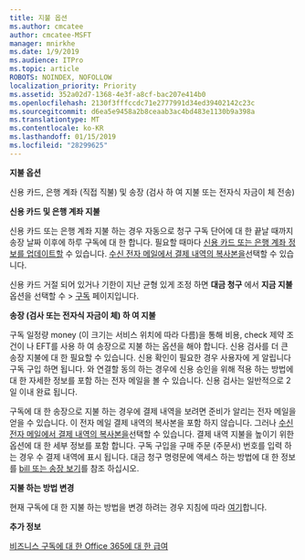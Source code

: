 ```yaml
---
title: 지불 옵션
ms.author: cmcatee
author: cmcatee-MSFT
manager: mnirkhe
ms.date: 1/9/2019
ms.audience: ITPro
ms.topic: article
ROBOTS: NOINDEX, NOFOLLOW
localization_priority: Priority
ms.assetid: 352a02d7-1368-4e3f-a8cf-bac207e414b0
ms.openlocfilehash: 2130f3fffccdc71e2777991d34ed39402142c23c
ms.sourcegitcommit: d6ea5e9458a2b8ceaab3ac4bd483e1130b9a398a
ms.translationtype: MT
ms.contentlocale: ko-KR
ms.lasthandoff: 01/15/2019
ms.locfileid: "28299625"
---
```

 **지불 옵션**
  
신용 카드, 은행 계좌 (직접 직불) 및 송장 (검사 하 여 지불 또는 전자식 자금이 체 전송)
  
 **신용 카드 및 은행 계좌 지불**
  
신용 카드 또는 은행 계좌 지불 하는 경우 자동으로 청구 구독 단어에 대 한 끝날 때까지 송장 날짜 이후에 하루 구독에 대 한 합니다. 필요할 때마다 [신용 카드 또는 은행 계좌 정보를 업데이트할](https://docs.microsoft.com/en-us/office365/admin/subscriptions-and-billing/add-update-or-remove-credit-card-or-bank-account?view=o365-worldwide) 수 있습니다. [수신 전자 메일에서 결제 내역의 복사본을](https://docs.microsoft.com/en-us/office365/admin/subscriptions-and-billing/pay-for-your-subscription?view=o365-worldwide#receive-a-copy-of-your-billing-statement-in-email)선택할 수 있습니다.
  
신용 카드 거절 되어 있거나 기한이 지난 균형 있게 조정 하면 **대금 청구** 에서 **지금 지불** 옵션을 선택할 수 \> [구독](https://portal.office.com/adminportal/home#/subscriptions) 페이지입니다. 
  
 **송장 (검사 또는 전자식 자금이 체) 하 여 지불**
  
구독 일정량 money (이 크기는 서비스 위치에 따라 다름)을 통해 비용, check 제약 조건이 나 EFT를 사용 하 여 송장으로 지불 하는 옵션을 해야 합니다. 신용 검사를 더 큰 송장 지불에 대 한 필요할 수 있습니다. 신용 확인이 필요한 경우 사용자에 게 알립니다 구독 구입 하면 됩니다. 와 연결할 동의 하는 경우에 신용 승인을 위해 적용 하는 방법에 대 한 자세한 정보를 포함 하는 전자 메일을 볼 수 있습니다. 신용 검사는 일반적으로 2 일 이내 완료 됩니다.
  
구독에 대 한 송장으로 지불 하는 경우에 결제 내역을 보려면 준비가 알리는 전자 메일을 얻을 수 있습니다. 이 전자 메일 결제 내역의 복사본을 포함 하지 않습니다. 그러나 [수신 전자 메일에서 결제 내역의 복사본을](https://docs.microsoft.com/en-us/office365/admin/subscriptions-and-billing/pay-for-your-subscription?view=o365-worldwide#receive-a-copy-of-your-billing-statement-in-email)선택할 수 있습니다. 결제 내역 지불을 높이기 위한 옵션에 대 한 세부 정보를 포함 합니다. 구독 구입을 구매 주문 (주문서) 번호를 입력 하는 경우 수 결제 내역에 표시 됩니다. 대금 청구 명령문에 액세스 하는 방법에 대 한 정보를 [bill 또는 송장 보기](https://docs.microsoft.com/en-us/office365/admin/subscriptions-and-billing/view-your-bill-or-invoice?view=o365-worldwide)를 참조 하십시오.
  
 **지불 하는 방법 변경**
  
현재 구독에 대 한 지불 하는 방법을 변경 하려는 경우 지침에 따라 [여기](https://docs.microsoft.com/en-us/office365/admin/subscriptions-and-billing/change-payment-method?view=o365-worldwide)합니다.
  
 **추가 정보**
  
[비즈니스 구독에 대 한 Office 365에 대 한 급여](https://docs.microsoft.com/en-us/office365/admin/subscriptions-and-billing/pay-for-your-subscription?view=o365-worldwide)
  

